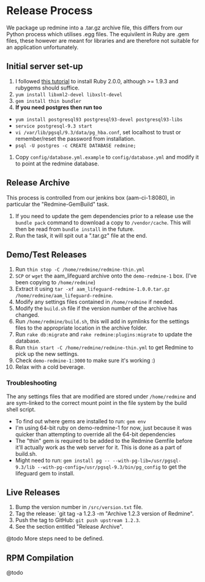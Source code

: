 # Release Process

We package up redmine into a .tar.gz archive file, this differs from our Python process which utilises .egg files. The equivilent in Ruby are .gem files, these however are meant for libraries and are therefore not suitable for an application unfortunately.

## Initial server set-up

1. I followed [this tutorial](http://tecadmin.net/how-to-install-ruby-2-0-0-on-centos-6-using-rvm) to install Ruby 2.0.0, although >= 1.9.3 and rubygems should suffice.
1. `yum install libxml2-devel libxslt-devel`
1. `gem install thin bundler`
1. **If you need postgres then run too**
  * `yum install postgresql93 postgresql93-devel postgresql93-libs`
  * `service postgresql-9.3 start`
  * `vi /var/lib/pgsql/9.3/data/pg_hba.conf`, set localhost to trust or remember/reset the password from installation.
  * `psql -U postgres -c CREATE DATABASE redmine;`
1. Copy `config/database.yml.example` to `config/database.yml` and modify it to point at the redmine database.

## Release Archive

This process is controlled from our jenkins box (aam-ci-1:8080), in particular the "Redmine-GemBuild" task.

1. If you need to update the gem dependencies prior to a release use the `bundle pack` command to download a copy to `/vendor/cache`. This will then be read from `bundle install` in the future.
1. Run the task, it will spit out a ".tar.gz" file at the end.

## Demo/Test Releases

1. Run `thin stop -C /home/redmine/redmine-thin.yml`
1. `SCP` or `wget` the aam_lifeguard archive onto the `demo-redmine-1` box. (I've been copying to `/home/redmine`)
1. Extract it using `tar -xf aam_lifeguard-redmine-1.0.0.tar.gz /home/redmine/aam_lifeguard-redmine`.
1. Modify any settings files contained in `/home/redmine` if needed.
1. Modify the `build.sh` file if the version number of the archive has changed.
1. Run `/home/redmine/build.sh`, this will add in symlinks for the settings files to the appropriate location in the archive folder.
1. Run `rake db:migrate` and `rake redmine:plugins:migrate` to update the database.
1. Run `thin start -C /home/redmine/redmine-thin.yml` to get Redmine to pick up the new settings.
1. Check `demo-redmine-1:3000` to make sure it's working :)
1. Relax with a cold beverage.

### Troubleshooting

The any settings files that are modified are stored under `/home/redmine` and are sym-linked to the correct mount point in the file system by the build shell script. 

* To find out where gems are installed to run: `gem env`
* I'm using 64-bit ruby on demo-redmine-1 for now, just because it was quicker than attempting to override all the 64-bit dependencies 
* The "thin" gem is required to be added to the Redmine Gemfile before it'll actually work as the web server for it. This is done as a part of build.sh.
* Might need to run: `gem install pg -- --with-pg-lib=/usr/pgsql-9.3/lib --with-pg-config=/usr/pgsql-9.3/bin/pg_config` to get the lifeguard gem to install.

## Live Releases

1. Bump the version number in `/src/version.txt` file.
1. Tag the release: `git tag -a 1.2.3 -m "Archive 1.2.3 version of Redmine".
1. Push the tag to GitHub: `git push upstream 1.2.3`.
1. See the section entitled "Release Archive".

@todo More steps need to be defined.

## RPM Compilation

@todo
